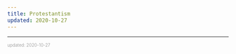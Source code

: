 ```yaml
---
title: Protestantism
updated: 2020-10-27
---
```


---

<sup><sub><font color="#a6a6a6">updated: 2020-10-27</font></sub></sup>
